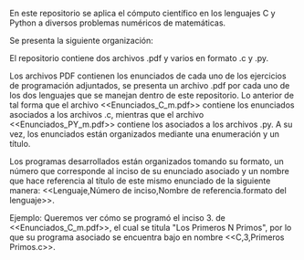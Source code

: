 En este repositorio se aplica el cómputo científico en los lenguajes C y Python a diversos problemas numéricos de matemáticas.

Se presenta la siguiente organización:

El repositorio contiene dos archivos .pdf y varios en formato .c y .py.

Los archivos PDF contienen los enunciados de cada uno de los ejercicios de programación adjuntados, se presenta un archivo .pdf 
por cada uno de los dos lenguajes que se manejan dentro de este repositorio. Lo anterior de tal forma que el archivo <<Enunciados_C_m.pdf>> contiene 
los enunciados asociados a los archivos .c, mientras que el archivo <<Enunciados_PY_m.pdf>> contiene los asociados a los archivos .py. A su vez,
los enunciados están organizados mediante una enumeración y un título.

Los programas desarrollados están organizados tomando su formato, un número que corresponde al inciso de su enunciado asociado
y un nombre que hace referencia al título de este mismo enunciado de la siguiente manera: <<Lenguaje,Número de inciso,Nombre de referencia.formato del lenguaje>>.

Ejemplo: Queremos ver cómo se programó el inciso 3. de <<Enunciados_C_m.pdf>>, el cual se titula "Los Primeros N Primos", por lo que su programa asociado se encuentra
bajo en nombre <<C,3,Primeros Primos.c>>.

